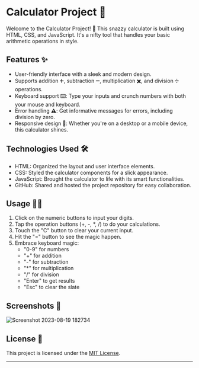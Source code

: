 # Calculator Project 🧮


Welcome to the Calculator Project! 🎉 This snazzy calculator is built using HTML, CSS, and JavaScript. It's a nifty tool that handles your basic arithmetic operations in style.

## Features ✨

- User-friendly interface with a sleek and modern design.
- Supports addition ➕, subtraction ➖, multiplication ✖️, and division ➗ operations.
- Keyboard support ⌨️: Type your inputs and crunch numbers with both your mouse and keyboard.
- Error handling ⚠️: Get informative messages for errors, including division by zero.
- Responsive design 📱: Whether you're on a desktop or a mobile device, this calculator shines.

## Technologies Used 🛠️

- HTML: Organized the layout and user interface elements.
- CSS: Styled the calculator components for a slick appearance.
- JavaScript: Brought the calculator to life with its smart functionalities.
- GitHub: Shared and hosted the project repository for easy collaboration.


## Usage 🧑‍💻

1. Click on the numeric buttons to input your digits.
2. Tap the operation buttons (+, -, *, /) to do your calculations.
3. Touch the "C" button to clear your current input.
4. Hit the "=" button to see the magic happen.
5. Embrace keyboard magic:
   - "0-9" for numbers
   - "+" for addition
   - "-" for subtraction
   - "*" for multiplication
   - "/" for division
   - "Enter" to get results
   - "Esc" to clear the slate

## Screenshots 📸


![Screenshot 2023-08-19 182734](https://github.com/Monishgithub123/CALCULATOR/assets/136221563/6b8746a6-fb82-4e78-8b81-471402c7423c)

## License 📜

This project is licensed under the [MIT License](LICENSE).

---


